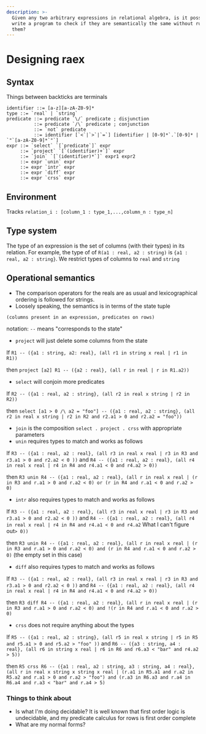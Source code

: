 ```yaml
---
description: >-
  Given any two arbitrary expressions in relational algebra, is it possible to
  write a program to check if they are semantically the same without running
  them?
---
```


# Designing raex

## Syntax

Things between backticks are terminals

```text
identifier ::= [a-z][a-zA-Z0-9]*
type ::= `real` | `string`
predicate ::= predicate `\/` predicate ; disjunction
          ::= predicate `/\` predicate ; conjunction
          ::= `not` predicate
          ::= identifier [`<`|`>`|`=`] [identifier | [0-9]*`.`[0-9]* | `"`[a-zA-Z0-9]*`"`]
expr ::= `select` `[`predicate`]` expr
     ::= `project` `[`(identifier)+`]` expr
     ::= `join` `[`(identifier)*`]` expr1 expr2
     ::= expr `unin` expr
     ::= expr `intr` expr
     ::= expr `diff` expr
     ::= expr `crss` expr
```

## Environment

Tracks `relation_i : [column_1 : type_1,...,column_n : type_n]`

## Type system

The type of an expression is the set of columns \(with their types\) in its relation. For example, the type of of `R(a1 : real, a2 : string)` is `{a1 : real, a2 : string}`. We restrict types of columns to `real` and `string`

## Operational semantics

* The comparison operators for the reals are as usual and lexicographical ordering is followed for strings.
* Loosely speaking, the semantics is in terms of the state tuple

```text
(columns present in an expression, predicates on rows)
```

notation: `--` means "corresponds to the state"

* `project` will just delete some columns from the state

If `R1 -- ({a1 : string, a2: real}, (all r1 in string x real | r1 in R1))`

then `project [a2] R1 -- ({a2 : real}, (all r in real | r in R1.a2))`

* `select` will conjoin more predicates

If `R2 -- ({a1 : real, a2 : string}, (all r2 in real x string | r2 in R2))`

then `select [a1 > 0 /\ a2 = "foo"] -- ({a1 : real, a2 : string}, (all r2 in real x string | r2 in R2 and r2.a1 > 0 and r2.a2 = "foo"))`

* `join` is the composition `select . project . crss` with appropriate parameters
* `unin` requires types to match and works as follows

If `R3 -- ({a1 : real, a2 : real}, (all r3 in real x real | r3 in R3 and r3.a1 > 0 and r2.a2 < 0 ))` and `R4 -- ({a1 : real, a2 : real}, (all r4 in real x real | r4 in R4 and r4.a1 < 0 and r4.a2 > 0))`

then `R3 unin R4 -- ({a1 : real, a2 : real}, (all r in real x real | (r in R3 and r.a1 > 0 and r.a2 < 0) or (r in R4 and r.a1 < 0 and r.a2 > 0)`

* `intr` also requires types to match and works as follows

If `R3 -- ({a1 : real, a2 : real}, (all r3 in real x real | r3 in R3 and r3.a1 > 0 and r2.a2 < 0 ))` and `R4 -- ({a1 : real, a2 : real}, (all r4 in real x real | r4 in R4 and r4.a1 < 0 and r4.a2` What I can't figure out`> 0))`

then `R3 unin R4 -- ({a1 : real, a2 : real}, (all r in real x real | (r in R3 and r.a1 > 0 and r.a2 < 0) and (r in R4 and r.a1 < 0 and r.a2 > 0)` \(the empty set in this case\)

* `diff` also requires types to match and works as follows

If `R3 -- ({a1 : real, a2 : real}, (all r3 in real x real | r3 in R3 and r3.a1 > 0 and r2.a2 < 0 ))` and `R4 -- ({a1 : real, a2 : real}, (all r4 in real x real | r4 in R4 and r4.a1 < 0 and r4.a2 > 0))`

then `R3 diff R4 -- ({a1 : real, a2 : real}, (all r in real x real | (r in R3 and r.a1 > 0 and r.a2 < 0) and !(r in R4 and r.a1 < 0 and r.a2 > 0)`

* `crss` does not require anything about the types

If `R5 -- ({a1 : real, a2 : string}, (all r5 in real x string | r5 in R5 and r5.a1 > 0 and r5.a2 > "foo" ))` and `R6 -- ({a3 : string, a4 : real}, (all r6 in string x real | r6 in R6 and r6.a3 < "bar" and r4.a2 > 5))`

then `R5 crss R6 -- ({a1 : real, a2 : string, a3 : string, a4 : real}, (all r in real x string x string x real | (r.a1 in R5.a1 and r.a2 in R5.a2 and r.a1 > 0 and r.a2 > "foo") and (r.a3 in R6.a3 and r.a4 in R6.a4 and r.a3 < "bar" and r.a4 > 5)`

### Things to think about

* Is what I'm doing decidable? It is well known that first order logic is undecidable, and my predicate calculus for rows is first order complete
* What are my normal forms?

